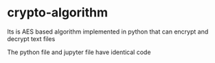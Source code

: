 # crypto-algorithm
Its is AES based algorithm implemented in python that can encrypt and decrypt text files 

The python file and jupyter file have identical code  
